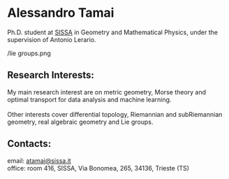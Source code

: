 
# Alessandro Tamai


​Ph.D. student at [SISSA](https://www.sissa.it)  in Geometry and Mathematical Physics, 
under the supervision of Antonio Lerario.

/lie groups.png


## Research Interests:

My main research interest are on metric geometry, Morse theory and optimal transport for data analysis and machine learning.
\
\
Other interests cover differential topology, Riemannian and subRiemannian geometry, real algebraic geometry and Lie groups.


## Contacts:

email:  atamai@sissa.it
\
office: room 416, SISSA, Via Bonomea, 265, 34136, Trieste (TS)



